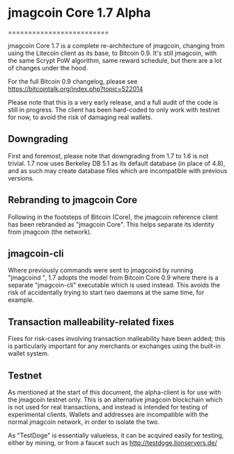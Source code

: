 # jmagcoin Core 1.7 Alpha
=========================

jmagcoin Core 1.7 is a complete re-architecture of jmagcoin, changing from
using the Litecoin client as its base, to Bitcoin 0.9. It's still jmagcoin,
with the same Scrypt PoW algorithm, same reward schedule, but there are a 
lot of changes under the hood.


For the full Bitcoin 0.9 changelog, please see https://bitcointalk.org/index.php?topic=522014

Please note that this is a very early release, and a full audit of the code
is still in progress. The client has been hard-coded to only work with testnet
for now, to avoid the risk of damaging real wallets.


Downgrading
-----------

First and foremost, please note that downgrading from 1.7 to 1.6 is not trivial.
1.7 now uses Berkeley DB 5.1 as its default database (in place of 4.8), and as
such may create database files which are incompatible with previous versions.

Rebranding to jmagcoin Core
---------------------------

Following in the footsteps of Bitcoin (Core), the jmagcoin reference client
has been rebranded as "jmagcoin Core". This helps separate its identity
from jmagcoin (the network).

jmagcoin-cli
------------

Where previously commands were sent to jmagcoind by running
"jmagcoind <command>", 1.7 adopts the model from Bitcoin Core 0.9 where there is
a separate "jmagcoin-cli" executable which is used instead. This avoids the risk
of accidentally trying to start two daemons at the same time, for example.


Transaction malleability-related fixes
--------------------------------------

Fixes for risk-cases involving transaction malleability have been added; this
is particularly important for any merchants or exchanges using the built-in
wallet system. 

Testnet
-------

As mentioned at the start of this document, the alpha-client is for use with the
jmagcoin testnet only. This is an alternative jmagcoin blockchain which is
not used for real transactions, and instead is intended for testing of experimental
clients. Wallets and addresses are incompatible with the normal jmagcoin
network, in order to isolate the two.

As "TestDoge" is essentially valueless, it can be acquired easily for testing,
either by mining, or from a faucet such as http://testdoge.lionservers.de/
